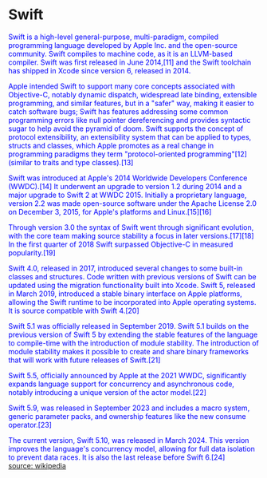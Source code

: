 
Swift
=====


<font color="blue">Swift is a high-level general-purpose, multi-paradigm, compiled programming language developed by Apple Inc. and the open-source community. Swift compiles to machine code, as it is an LLVM-based compiler. Swift was first released in June 2014,[11] and the Swift toolchain has shipped in Xcode since version 6, released in 2014.
</font>

<font color="blue">Apple intended Swift to support many core concepts associated with Objective-C, notably dynamic dispatch, widespread late binding, extensible programming, and similar features, but in a "safer" way, making it easier to catch software bugs; Swift has features addressing some common programming errors like null pointer dereferencing and provides syntactic sugar to help avoid the pyramid of doom. Swift supports the concept of protocol extensibility, an extensibility system that can be applied to types, structs and classes, which Apple promotes as a real change in programming paradigms they term "protocol-oriented programming"[12] (similar to traits and type classes).[13]
</font>

<font color="blue">Swift was introduced at Apple's 2014 Worldwide Developers Conference (WWDC).[14] It underwent an upgrade to version 1.2 during 2014 and a major upgrade to Swift 2 at WWDC 2015. Initially a proprietary language, version 2.2 was made open-source software under the Apache License 2.0 on December 3, 2015, for Apple's platforms and Linux.[15][16]
</font>

<font color="blue">Through version 3.0 the syntax of Swift went through significant evolution, with the core team making source stability a focus in later versions.[17][18] In the first quarter of 2018 Swift surpassed Objective-C in measured popularity.[19]
</font>

<font color="blue">Swift 4.0, released in 2017, introduced several changes to some built-in classes and structures. Code written with previous versions of Swift can be updated using the migration functionality built into Xcode. Swift 5, released in March 2019, introduced a stable binary interface on Apple platforms, allowing the Swift runtime to be incorporated into Apple operating systems. It is source compatible with Swift 4.[20]
</font>

<font color="blue">Swift 5.1 was officially released in September 2019. Swift 5.1 builds on the previous version of Swift 5 by extending the stable features of the language to compile-time with the introduction of module stability. The introduction of module stability makes it possible to create and share binary frameworks that will work with future releases of Swift.[21]
</font>

<font color="blue">Swift 5.5, officially announced by Apple at the 2021 WWDC, significantly expands language support for concurrency and asynchronous code, notably introducing a unique version of the actor model.[22]
</font>

<font color="blue">Swift 5.9, was released in September 2023 and includes a macro system, generic parameter packs, and ownership features like the new consume operator.[23]
</font>

<font color="blue">The current version, Swift 5.10, was released in March 2024. This version improves the language's concurrency model, allowing for full data isolation to prevent data races. It is also the last release before Swift 6.[24]
</font>  
[source: wikipedia](https://en.wikipedia.org/wiki/Swift_(programming_language))